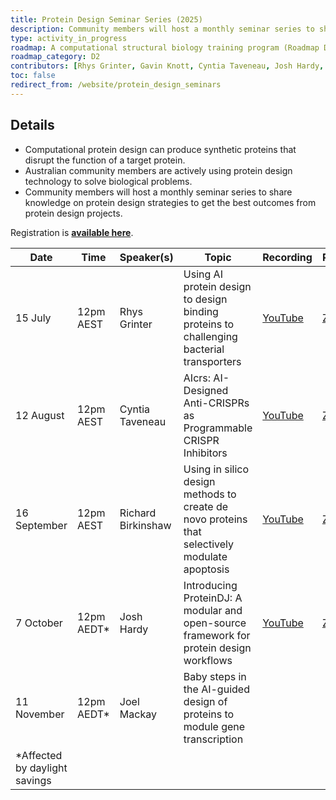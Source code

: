 ```yaml
---
title: Protein Design Seminar Series (2025)
description: Community members will host a monthly seminar series to share knowledge on protein design strategies.
type: activity_in_progress
roadmap: A computational structural biology training program (Roadmap D2)
roadmap_category: D2
contributors: [Rhys Grinter, Gavin Knott, Cyntia Taveneau, Josh Hardy, Joel Mackay, Kate Michie, Johan Gustafsson, Melissa Burke]
toc: false
redirect_from: /website/protein_design_seminars
---
```

<!-- TODO: Add Richard Birkinshaw and Joel Mackay-->

## Details

- Computational protein design can produce synthetic proteins that disrupt the function of a target protein.
- Australian community members are actively using protein design technology to solve biological problems.
- Community members will host a monthly seminar series to share knowledge on protein design strategies to get the best outcomes from protein design projects.

 Registration is **[available here](https://www.eventbrite.com.au/e/webinar-leveraging-deep-learning-to-design-custom-protein-binding-proteins-tickets-1414347163439?aff=oddtdtcreator)**.

| Date          | Time       | Speaker(s)         | Topic | Recording | Presentation |
|---------------|------------|--------------------|-------|-----------|----------|
| 15 July       | 12pm AEST  | Rhys Grinter       | Using AI protein design to design binding proteins to challenging bacterial transporters | [YouTube](https://youtu.be/3Ad2gUjeSL8) | [Zenodo](https://doi.org/10.5281/zenodo.16511653) |
| 12 August     | 12pm AEST  | Cyntia Taveneau    | AIcrs: AI-Designed Anti-CRISPRs as Programmable CRISPR Inhibitors | [YouTube](https://www.youtube.com/watch?v=GSoOfyJUYSA) | [Zenodo](https://doi.org/10.5281/zenodo.17033916) |
| 16 September  | 12pm AEST  | Richard Birkinshaw | Using in silico design methods to create de novo proteins that selectively modulate apoptosis | [YouTube](https://youtu.be/9-3sHy1ybpE) | [Zenodo](https://doi.org/10.5281/zenodo.17148914) |
| 7 October     | 12pm AEDT* | Josh Hardy | Introducing ProteinDJ: A modular and open-source framework for protein design workflows | [YouTube](https://www.youtube.com/watch?v=xwvF62HxaF0) | [Zenodo](https://zenodo.org/records/17337232) |
| 11 November   | 12pm AEDT* | Joel Mackay | Baby steps in the AI-guided design of proteins to module gene transcription | | |
| *Affected by daylight savings |